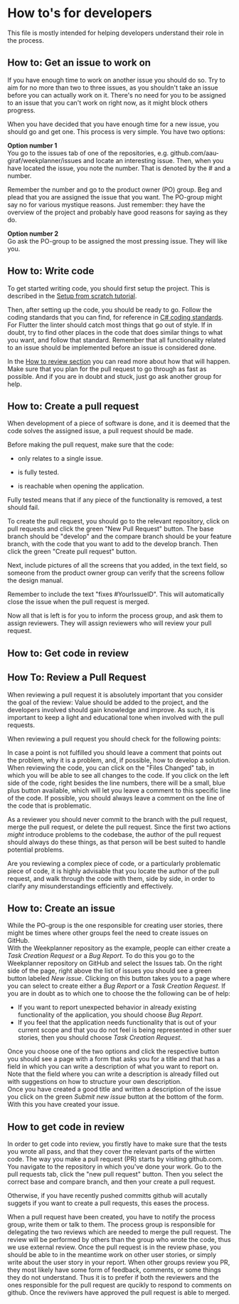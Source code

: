 # How to's for developers
This file is mostly intended for helping developers understand their role in the process.

## How to: Get an issue to work on
If you have enough time to work on another issue you should do so.
Try to aim for no more than two to three issues, as you shouldn't take an issue before you can actually work on it.
There's no need for you to be assigned to an issue that you can't work on right now, as it might block others progress.

When you have decided that you have enough time for a new issue, you should go and get one.
This process is very simple.
You have two options:

**Option number 1**  
You go to the issues tab of one of the repositories, e.g. github.com/aau-giraf/weekplanner/issues and locate an interesting issue.
Then, when you have located the issue, you note the number.
That is denoted by the # and a number.

Remember the number and go to the product owner (PO) group.
Beg and plead that you are assigned the issue that you want.
The PO-group might say no for various mystique reasons.
Just remember: they have the overview of the project and probably have good reasons for saying as they do.

**Option number 2**  
Go ask the PO-group to be assigned the most pressing issue.
They will like you.

## How to: Write code
To get started writing code, you should first setup the project.
This is described in the [Setup from scratch tutorial](./tutorials/setup_tutorial/setup_from_scratch.md).

Then, after setting up the code, you should be ready to go.
Follow the coding standards that you can find, for reference in [C# coding standards](coding_standard.md).
For Flutter the linter should catch most things that go out of style.
If in doubt, try to find other places in the code that does similar things to what you want, and follow that standard.
Remember that all functionality related to an issue should be implemented before an issue is considered done.

In the [How to review section](#how-to-review-a-pull-request) you can read more about how that will happen.
Make sure that you plan for the pull request to go through as fast as possible.
And if you are in doubt and stuck, just go ask another group for help.

## How to: Create a pull request
When development of a piece of software is done, and it is deemed that
the code solves the assigned issue, a pull request should be made.

Before making the pull request, make sure that the code:

  - only relates to a single issue.

  - is fully tested.

  - is reachable when opening the application.

Fully tested means that if any piece of the functionality is removed, a
test should fail.

To create the pull request, you should go to the relevant repository, click on pull requests and click the
green "New Pull Request" button. The base branch should be "develop" and
the compare branch should be your feature branch, with the code that you
want to add to the develop branch. Then click the green "Create pull
request" button.

Next, include pictures of all the screens that you added, in the text
field, so someone from the product owner group can verify that the
screens follow the design manual.

Remember to include the text "fixes \#YourIssueID". This will
automatically close the issue when the pull request is merged.

Now all that is left is for you to inform the process group, and ask
them to assign reviewers. They will assign reviewers who will review
your pull request.

## How to: Get code in review

## How To: Review a Pull Request
When reviewing a pull request it is absolutely important that you consider the goal of the review: Value should be added to the project, and the developers involved should gain knowledge and improve.
As such, it is important to keep a light and educational tone when involved with the pull requests.

When reviewing a pull request you should check for the following points:

In case a point is not fulfilled you should leave a comment that points out the problem, why it is a problem, and, if possible, how to develop a solution. When reviewing the code, you can click on the "Files Changed" tab, in which you will be able to see all changes to the code. If you click on the left side of the code, right besides the line numbers, there will be a small, blue plus button available, which will let you leave a comment to this specific line of the code. If possible, you should always leave a comment on the line of the code that is problematic.

As a reviewer you should never commit to the branch with the pull request, merge the pull request, or delete the pull request. Since the first two actions *might* introduce problems to the codebase, the author of the pull request should always do these things, as that person will be best suited to handle potential problems.

Are you reviewing a complex piece of code, or a particularly problematic piece of code, it is highly advisable that you locate the author of the pull request, and walk through the code with them, side by side, in order to clarify any misunderstandings efficiently and effectively.

## How to: Create an issue
While the PO-group is the one responsible for creating user stories, there might be times where other groups feel the need to create issues on GitHub.<br>
With the Weekplanner repository as the example, people can either create a *Task Creation Request* or a *Bug Report*. To do this you go to the Weekplanner repository on GitHub and select the Issues tab. On the right side of the page, right above the list of issues you should see a green button labeled *New issue*. Clicking on this button takes you to a page where you can select to create either a *Bug Report* or a *Task Creation Request*. If you are in doubt as to which one to choose the the following can be of help:

* If you want to report unexpected behavior in already existing functionality of the application, you should choose *Bug Report*.
* If you feel that the application needs functionality that is out of your current scope and that you do not feel is being represented in other suer stories, then you should choose *Task Creation Request*.

Once you choose one of the two options and click the respective button you should see a page with a form that asks you for a title and that has a field in which you can write a description of what you want to report on.<br>
Note that the field where you can write a description is already filled out with suggestions on how to structure your own description.<br>
Once you have created a good title and written a description of the issue you click on the green *Submit new issue* button at the bottom of the form. With this you have created your issue.

## How to get code in review
In order to get code into review, you firstly have to make sure that the tests you wrote all pass, and that they cover the relevant parts of the wirtten code. The way you make a pull request (PR) starts by visiting github.com. You navigate to the repository in which you've done your work. Go to the pull requests tab, click the "new pull request" button. Then you select the correct base and compare branch, and then your create a pull request.

Otherwise, if you have recently pushed committs github will acutally suggets if you want to create a pull requests, this eases the process. 

When a pull request have been created, you have to notify the process group, write them or talk to them. The process group is responsible for delegating the two reviews which are needed to merge the pull request. The review will be performed by others than the group who wrote the code, thus we use external review. Once the pull request is in the review phase, you should be able to in the meantime work on other user stories, or simply write about the user story in your report. When other groups review you PR, they most likely have some form of feedback, comments, or some things they do not understand. Thus it is to prefer if both the reviewers and the ones responsible for the pull request are qucikly to respond to comments on github. Once the reviwers have approved the pull request is able to merged.

